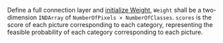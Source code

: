 ﻿Define a full connection layer and [initialize Weight](https://github.com/ThoughtWorksInc/DeepLearning.scala/wiki/Getting-Started#231--weight-intialization), `Weight` shall be a two-dimension `INDArray` of `NumberOfPixels × NumberOfClasses`. `scores` is the score of each picture corresponding to each category, representing the feasible probability of each category corresponding to each picture.